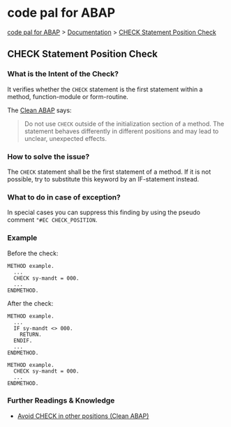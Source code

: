 # code pal for ABAP

[code pal for ABAP](../../README.md) > [Documentation](../check_documentation.md) > [CHECK Statement Position Check](check-statement-position.md)

## CHECK Statement Position Check

### What is the Intent of the Check?
It verifies whether the `CHECK` statement is the first statement within a method, function-module or form-routine.  

The [Clean ABAP](https://github.com/SAP/styleguides/blob/master/clean-abap/CleanABAP.md#avoid-check-in-other-positions) says:
> Do not use `CHECK` outside of the initialization section of a method. The statement behaves differently in different positions and may lead to unclear, unexpected effects.

### How to solve the issue?
The `CHECK` statement shall be the first statement of a method. If it is not possible, try to substitute this keyword by an IF-statement instead.

### What to do in case of exception?
In special cases you can suppress this finding by using the pseudo comment `"#EC CHECK_POSITION`.

### Example
Before the check:
```abap
METHOD example.
  ...
  CHECK sy-mandt = 000.
  ...
ENDMETHOD.
```

After the check:
```abap
METHOD example.
  ...
  IF sy-mandt <> 000.
    RETURN.
  ENDIF.
  ...
ENDMETHOD.
```
```abap
METHOD example.
  CHECK sy-mandt = 000.
  ...
ENDMETHOD.
``` 

### Further Readings & Knowledge
- [Avoid CHECK in other positions (Clean ABAP)](https://github.com/SAP/styleguides/blob/master/clean-abap/CleanABAP.md#avoid-check-in-other-positions)

